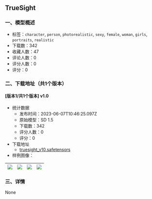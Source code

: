 ## TrueSight
### 一、模型概述

- 标签：`character`, `person`, `photorealistic`, `sexy`, `female`, `woman`, `girls`, `portraits`, `realistic`
- 下载数：342
- 收藏人数：47
- 评论人数：0
- 评分人数：0
- 评分：0

### 二、下载地址（共1个版本）

#### [版本1/共1个版本] v1.0

- 统计数据
  - 发布时间：2023-06-07T10:46:25.097Z
  - 原始模型：SD 1.5
  - 下载数：342
  - 评分人数：0
  - 评分：0
- 下载地址
  - [truesight_v10.safetensors](https://civitai.com/api/download/models/90971)
- 样例图像：

| <img src="https://image.civitai.com/xG1nkqKTMzGDvpLrqFT7WA/c1de8286-60d1-4a0e-baec-4ff48a5a9934/width=450/1060249.jpeg" /> | <img src="https://image.civitai.com/xG1nkqKTMzGDvpLrqFT7WA/c8ba3550-b94d-43af-a38d-26ec64240969/width=450/1060248.jpeg" /> | <img src="https://image.civitai.com/xG1nkqKTMzGDvpLrqFT7WA/b90e03ae-686c-4059-a2a0-9fee6ce3e498/width=450/1060247.jpeg" /> | <img src="https://image.civitai.com/xG1nkqKTMzGDvpLrqFT7WA/8f048f58-ff95-4fe5-b47c-fbf64fd8a4ff/width=450/1060246.jpeg" /> |
| ---- | ---- | ---- | ---- |


### 三、详情
None